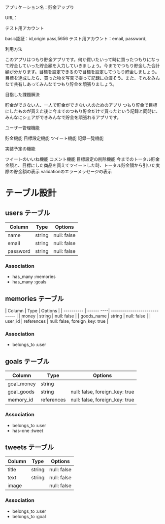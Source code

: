 アプリケーション名：貯金アップり

URL：

テスト用アカウント

  basic認証：id,origin  pass,5656
  テスト用アカウント：email,  password,

利用方法

  このアプリはつもり貯金アプリです。何か買いたいって時に買ったつもりになって貯金していった貯金額を入力していきましょう。今まででつもり貯金した合計額が分かります。目標を設定できるので目標を設定してつもり貯金しましょう。目標を達成したら、買った物を写真で撮って記録にの濃そう。また、それをみんなで共有しあってみんなでつもり貯金を頑張りましょう。

目指した課題解決

  貯金ができない人、一人で貯金ができない人のためのアプリ
  つもり貯金で目標にしたものが買えた後に今までのつもり貯金だけで買ったという記録と同時に、みんなにシェアができみんなで貯金を頑張れるアプリです。

ユーザー管理機能

  貯金機能
  目標設定機能
  ツイート機能
  記録一覧機能

実装予定の機能

  ツイートのいいね機能
  コメント機能
  目標設定の削除機能
  今までのトータル貯金金額と、目標にした商品を買えてツイートした時、トータル貯金額から引いた実際の貯金額の表示
  validationのエラーメッセージの表示


# テーブル設計

## users テーブル

| Column   | Type   | Options     |
| -------- | ------ | ----------- |
| name     | string | null: false |
| email    | string | null: false |
| password | string | null: false |

### Association
- has_many :memories
- has_many :goals

## memories テーブル

| Column     | Type       | Options                        |
| ---------- | ------ ----| -----------------------------  |
| money      | string     | null: false                    |
| goods_name | string     | null: false                    |
| user_id    | references | null: false, foreign_key: true |

### Association
- belongs_to :user

## goals テーブル

| Column  | Type          | Options                        |
| ------- | ------------- | ------------------------------ |
| goal_money | string     |                                |
| goal_goods | string     | null: false, foreign_key: true |
| memory_id  | references | null: false, foreign_key: true |

### Association
- belongs_to :user
- has-one :tweet
## tweets テーブル

| Column  | Type       | Options     |
| ------- | ---------- | ----------- |
| title   | string     | null: false |
| text    | string     | null: false |
| image   |            | null: false |

### Association
- belongs_to :user
- belongs_to :goal